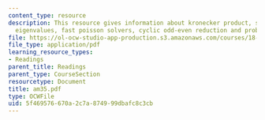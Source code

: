 ```yaml
---
content_type: resource
description: This resource gives information about kronecker product, solvers using
  eigenvalues, fast poisson solvers, cyclic odd-even reduction and problem set.
file: https://ol-ocw-studio-app-production.s3.amazonaws.com/courses/18-086-mathematical-methods-for-engineers-ii-spring-2006/5f469576670a2c7a874999dbafc8c3cb_am35.pdf
file_type: application/pdf
learning_resource_types:
- Readings
parent_title: Readings
parent_type: CourseSection
resourcetype: Document
title: am35.pdf
type: OCWFile
uid: 5f469576-670a-2c7a-8749-99dbafc8c3cb
---
```

